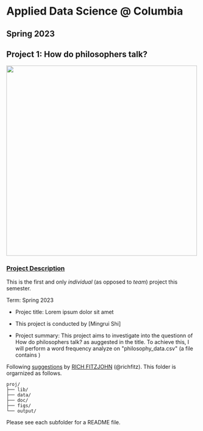 # Applied Data Science @ Columbia
## Spring 2023
## Project 1: How do philosophers talk?

<img src="socrates-183232310-58cb18575f9b581d72aa8042.webp" width="500">

### [Project Description](doc/)
This is the first and only *individual* (as opposed to *team*) project this semester. 

Term: Spring 2023

+ Projec title: Lorem ipsum dolor sit amet
+ This project is conducted by [Mingrui Shi]

+ Project summary: This project aims to investigate into the questionn of How do philosophers talk? as auggested in the title. To achieve this, I will perform a word frequency analyze on "philosophy_data.csv" (a file contains )

Following [suggestions](http://nicercode.github.io/blog/2013-04-05-projects/) by [RICH FITZJOHN](http://nicercode.github.io/about/#Team) (@richfitz). This folder is orgarnized as follows.

```
proj/
├── lib/
├── data/
├── doc/
├── figs/
└── output/
```

Please see each subfolder for a README file.
